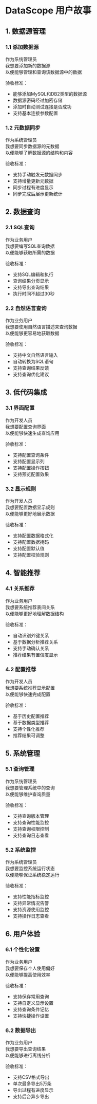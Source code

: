 # DataScope 用户故事

## 1. 数据源管理

### 1.1 添加数据源
作为系统管理员  
我想要添加新的数据源  
以便能够管理和查询该数据源中的数据

验收标准：
- 能够添加MySQL和DB2类型的数据源
- 数据源密码经过加密存储
- 添加时自动测试连接是否成功
- 支持基本连接参数配置

### 1.2 元数据同步
作为系统管理员  
我想要同步数据源的元数据  
以便能够了解数据源的结构和内容

验收标准：
- 支持手动触发元数据同步
- 支持增量更新元数据
- 同步过程有进度显示
- 同步完成后展示更新统计

## 2. 数据查询

### 2.1 SQL查询
作为业务用户  
我想要编写SQL查询数据  
以便能够获取所需的数据

验收标准：
- 支持SQL编辑和执行
- 查询结果分页显示
- 支持导出查询结果
- 执行时间不超过30秒

### 2.2 自然语言查询
作为业务用户  
我想要使用自然语言描述来查询数据  
以便能够更容易地获取数据

验收标准：
- 支持中文自然语言输入
- 自动转换为SQL语句
- 支持查询结果反馈
- 支持查询优化建议

## 3. 低代码集成

### 3.1 界面配置
作为开发人员  
我想要配置查询界面  
以便能够快速生成查询应用

验收标准：
- 支持配置查询条件
- 支持配置显示列
- 支持配置操作按钮
- 支持预览配置效果

### 3.2 显示规则
作为开发人员  
我想要配置数据显示规则  
以便能够更好地展示数据

验收标准：
- 支持配置数据格式化
- 支持配置数据掩码
- 支持配置默认值
- 支持配置校验规则

## 4. 智能推荐

### 4.1 关系推荐
作为业务用户  
我想要系统推荐表间关系  
以便能够更好地理解数据结构

验收标准：
- 自动识别外键关系
- 基于数据分析推荐关系
- 支持手动确认关系
- 推荐结果有置信度显示

### 4.2 配置推荐
作为开发人员  
我想要系统推荐显示配置  
以便能够快速完成配置

验收标准：
- 基于历史配置推荐
- 基于数据类型推荐
- 支持个性化推荐
- 推荐结果可调整

## 5. 系统管理

### 5.1 查询管理
作为系统管理员  
我想要管理系统中的查询  
以便能够维护查询质量

验收标准：
- 支持查询版本管理
- 支持查询性能监控
- 支持查询权限控制
- 支持查询日志查看

### 5.2 系统监控
作为系统管理员  
我想要监控系统运行状态  
以便能够保证系统稳定运行

验收标准：
- 支持性能指标监控
- 支持异常情况告警
- 支持资源使用监控
- 支持操作日志查看

## 6. 用户体验

### 6.1 个性化设置
作为业务用户  
我想要保存个人使用偏好  
以便能够提高使用效率

验收标准：
- 支持保存常用查询
- 支持自定义显示设置
- 支持查询条件记忆
- 支持快捷操作设置

### 6.2 数据导出
作为业务用户  
我想要导出查询结果  
以便能够进行离线分析

验收标准：
- 支持CSV格式导出
- 单次最多导出5万条
- 导出过程有进度显示
- 支持后台异步导出